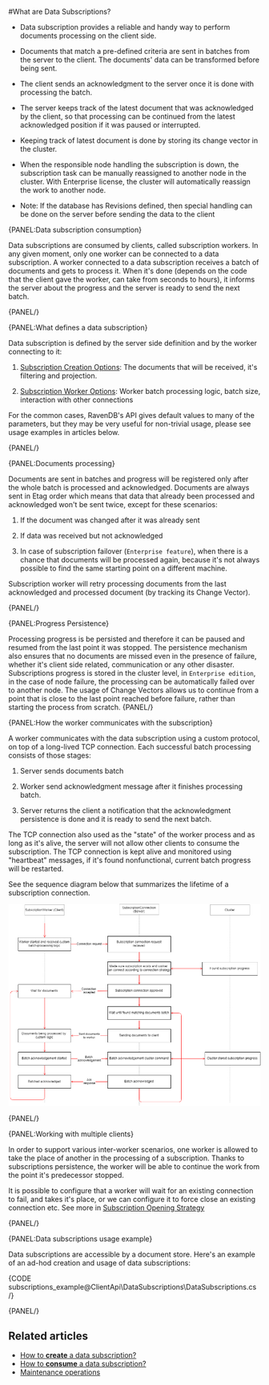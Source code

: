 ﻿#What are Data Subscriptions?

* Data subscription provides a reliable and handy way to perform documents processing on the client side.  

* Documents that match a pre-defined criteria are sent in batches from the server to the client. 
  The documents' data can be transformed before being sent. 

* The client sends an acknowledgment to the server once it is done with processing the batch.
   
* The server keeps track of the latest document that was acknowledged by the client,
  so that processing can be continued from the latest acknowledged position if it was paused or interrupted.
  
* Keeping track of latest document is done by storing its change vector in the cluster.
  
* When the responsible node handling the subscription is down, the subscription task can be manually reassigned to another node in the cluster.
  With Enterprise license, the cluster will automatically reassign the work to another node.

* Note: If the database has Revisions defined, then special handling can be done on the server before sending the data to the client


{PANEL:Data subscription consumption}

Data subscriptions are consumed by clients, called subscription workers. In any given moment, only one worker can be connected to a data subscription. 
A worker connected to a data subscription receives a batch of documents and gets to process it. 
When it's done (depends on the code that the client gave the worker, can take from seconds to hours), 
it informs the server about the progress and the server is ready to send the next batch.

{PANEL/}

{PANEL:What defines a data subscription}

Data subscription is defined by the server side definition and by the worker connecting to it:

1. [Subscription Creation Options](../../client-api/data-subscriptions/SubscriptionCreation/how-to-create-data-subscriptions): The documents that will be received, it's filtering and projection.

2. [Subscription Worker Options](../../glossary/subscription-worker-options): Worker batch processing logic, batch size, interaction with other connections

For the common cases, RavenDB's API gives default values to many of the parameters, but they may be very useful for non-trivial usage, please see usage examples in articles below.

{PANEL/}

{PANEL:Documents processing}

Documents are sent in batches and progress will be registered only after the whole batch is processed and acknowledged. 
Documents are always sent in Etag order which means that data that already been processed and 
acknowledged won't be sent twice, except for these scenarios:

1. If the document was changed after it was already sent

2. If data was received but not acknowledged

3. In case of subscription failover (`Enterprise feature`), when there is a chance that documents will be processed again, because it's not always possible to find the same starting point on a different machine.

Subscription worker will retry processing documents from the last acknowledged and processed document (by tracking its Change Vector).

{PANEL/}

{PANEL:Progress Persistence}

Processing progress is be persisted and therefore it can be paused and resumed from the last point it was stopped. 
The persistence mechanism also ensures that no documents are missed even in the presence of failure, whether it's client side related, 
communication or any other disaster. 
Subscriptions progress is stored in the cluster level, in `Enterprise edition`, in the case of node failure, 
the processing can be automatically failed over to another node.
The usage of Change Vectors allows us to continue from a point that is close to the last point reached before failure, rather than starting the process 
from scratch.
{PANEL/}

{PANEL:How the worker communicates with the subscription}

A worker communicates with the data subscription using a custom protocol, on top of a long-lived TCP connection. Each successful batch processing consists of those stages:

1. Server sends documents batch

2. Worker send acknowledgment message after it finishes processing batch.

3. Server returns the client a notification that the acknowledgment persistence is done and it is ready to send the next batch.

The TCP connection also used as the "state" of the worker process and as long as it's alive, 
the server will not allow other clients to consume the subscription. 
The TCP connection is kept alive and monitored using "heartbeat" messages, if it's found nonfunctional, current batch progress will be restarted.

See the sequence diagram below that summarizes the lifetime of a subscription connection.

![Subscription document processing](images\SubscriptionsDocumentProcessing.png)

{PANEL/}

{PANEL:Working with multiple clients}

In order to support various inter-worker scenarios, one worker is allowed to take the place of another in the processing of a subscription. 
Thanks to subscriptions persistence, the worker will be able to continue the work from the point it's predecessor stopped. 

It is possible to configure that a worker will wait for an existing connection to fail, 
and takes it's place, or we can configure it to force close an existing connection etc. See more in [Subscription Opening Strategy](../../client-api/data-subscriptions/subscription-consumption/how-to-consume-data-subscription#workers-interplay)

{PANEL/}

{PANEL:Data subscriptions usage example}

Data subscriptions are accessible by a document store. Here's an example of an ad-hod creation and usage of data subscriptions:

{CODE subscriptions_example@ClientApi\DataSubscriptions\DataSubscriptions.cs /}

{PANEL/}

## Related articles

- [How to **create** a data subscription?](subscription-creation/how-to-create-data-subscription)
- [How to **consume** a data subscription?](subscription-consumption/how-to-consume-data-subscription)
- [Maintenance operations](advanced-topics/maintenance-operations)
